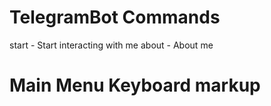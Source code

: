 # TelegramBot Commands
start - Start interacting with me
about - About me

# Main Menu Keyboard markup